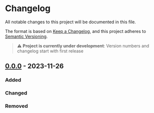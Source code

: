 # Changelog
All notable changes to this project will be documented in this file.

The format is based on [Keep a Changelog](https://keepachangelog.com/en/1.0.0/), 
and this project adheres to [Semantic Versioning](https://semver.org/spec/v2.0.0.html).

> :warning: **Project is currently under development**: Version numbers and changelog start with first release 

## [0.0.0] - 2023-11-26
### Added

### Changed

### Removed

[0.0.0]: https://github.com/KarnerTh/query-lookout/releases/tag/v0.0.0
